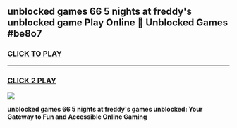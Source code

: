 
## unblocked games 66 5 nights at freddy's unblocked game Play Online 👋 Unblocked Games #be8o7
<h3>
<a href="https://premium.freeplayer.one?title=unblocked_games_66_5_nights_at_freddy's&ref=21F">CLICK TO PLAY</a></h3>
<hr>

<h3>
<a href="https://premium.freeplayer.one?title=unblocked_games_66_5_nights_at_freddy's&ref=21F">CLICK 2 PLAY</a>
  
</h3>

<a href="https://premium.freeplayer.one?title=unblocked_games_66_5_nights_at_freddy's&ref=21F/"><img src="https://clearcache.store/games.png"></a>


**unblocked games 66 5 nights at freddy's games unblocked: Your Gateway to Fun and Accessible Online Gaming**
